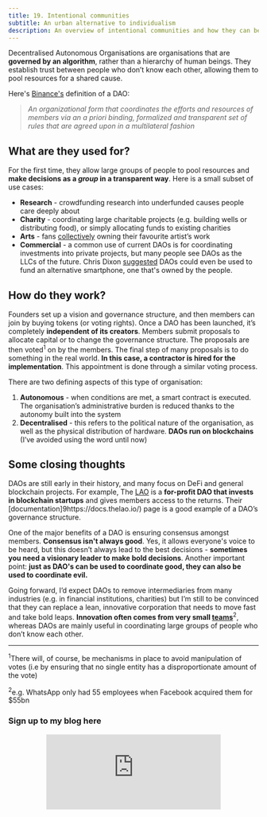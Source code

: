 ```yaml
---
title: 19. Intentional communities
subtitle: An urban alternative to individualism
description: An overview of intentional communities and how they can be used to re-orient urban life towards the community
---
```



Decentralised Autonomous Organisations are organisations that are __governed by an algorithm__, rather than a hierarchy of human beings. They establish trust between people who don’t know each other, allowing them to pool resources for a shared cause.

Here's [Binance's](https://research.binance.com/en/analysis/dao-theory) definition of a DAO:

> _An organizational form that coordinates the efforts and resources of members via an a priori binding, formalized and transparent set of rules that are agreed upon in a multilateral fashion_

## What are they used for?
For the first time, they allow large groups of people to pool resources and __make decisions as a *group* in a transparent way__. Here is a small subset of use cases:
- __Research__ - crowdfunding research into underfunded causes people care deeply about
- __Charity__ - coordinating large charitable projects (e.g. building wells or distributing food), or simply allocating funds to existing charities
- __Arts__ - fans [collectively](https://decrypt.co/63080/an-ad-for-uniswap-just-sold-for-525000-as-an-nft-heres-why) owning their favourite artist’s work
- __Commercial__ - a common use of current DAOs is for coordinating investments into private projects, but many people see DAOs as the LLCs of the future. Chris Dixon [suggested](https://www.joincolossus.com/episodes/22848496/dixon-the-potential-of-blockchain-technology) DAOs could even be used to fund an alternative smartphone, one that's owned by the people.

## How do they work?
Founders set up a vision and governance structure, and then members can join by buying tokens (or voting rights). Once a DAO has been launched, it’s completely __independent of its creators__. Members submit proposals to allocate capital or to change the governance structure. The proposals are then voted<sup>1</sup> on by the members. The final step of many proposals is to do something in the real world. __In this case, a contractor is hired for the implementation__. This appointment is done through a similar voting process.

There are two defining aspects of this type of organisation:
1. __Autonomous__ - when conditions are met, a smart contract is executed. The organisation’s administrative burden is reduced thanks to the autonomy built into the system
2. __Decentralised__ - this refers to the political nature of the organisation, as well as the physical distribution of hardware. __DAOs run on blockchains__ (I’ve avoided using the word until now)

## Some closing thoughts
DAOs are still early in their history, and many focus on DeFi and general blockchain projects. For example, The [LAO](https://thelao.io/) is a __for-profit DAO that invests in blockchain startups__ and gives members access to the returns. Their [documentation]9https://docs.thelao.io/) page is a good example of a DAO’s governance structure.

One of the major benefits of a DAO is ensuring consensus amongst members. __Consensus isn't always good__. Yes, it allows everyone's voice to be heard, but this doesn’t always lead to the best decisions - __sometimes you need a visionary leader to make bold decisions__. Another important point: __just as DAO's can be used to coordinate good, they can also be used to coordinate evil.__

Going forward, I’d expect DAOs to remove intermediaries from many industries (e.g. in financial institutions, charities) but I’m still to be convinced that they can replace a lean, innovative corporation that needs to move fast and take bold leaps. __Innovation often comes from very small [teams](https://stevepulec.com/posts/small/)__<sup>2</sup>, whereas DAOs are mainly useful in coordinating large groups of people who don’t know each other.

-----
<sup>1</sup>There will, of course, be mechanisms in place to avoid manipulation of votes (i.e by ensuring that no single entity has a disproportionate amount of the vote)

<sup>2</sup>e.g. WhatsApp only had 55 employees when Facebook acquired them for $55bn

### Sign up to my blog here
<div
  style="text-align:center;width:100%;">
<iframe src="https://taariq.substack.com/embed" width="350" height="150" style="border:1px solid #EEE; background:white; margin: 0 auto; dislay: block;" frameborder="0" scrolling="no"></iframe>

</div>
